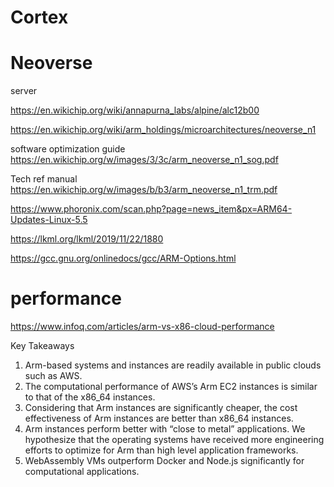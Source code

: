 
# Cortex


# Neoverse 

server

https://en.wikichip.org/wiki/annapurna_labs/alpine/alc12b00

https://en.wikichip.org/wiki/arm_holdings/microarchitectures/neoverse_n1

software optimization guide
https://en.wikichip.org/w/images/3/3c/arm_neoverse_n1_sog.pdf

Tech ref manual
https://en.wikichip.org/w/images/b/b3/arm_neoverse_n1_trm.pdf

https://www.phoronix.com/scan.php?page=news_item&px=ARM64-Updates-Linux-5.5

https://lkml.org/lkml/2019/11/22/1880

https://gcc.gnu.org/onlinedocs/gcc/ARM-Options.html

# performance

https://www.infoq.com/articles/arm-vs-x86-cloud-performance

Key Takeaways
1. Arm-based systems and instances are readily available in public clouds such as AWS.
1. The computational performance of AWS’s Arm EC2 instances is similar to that of the x86_64 instances.
1. Considering that Arm instances are significantly cheaper, the cost effectiveness of Arm instances are better than x86_64 instances.
1. Arm instances perform better with “close to metal” applications. We hypothesize that the operating systems have received more engineering efforts to optimize for Arm than high level application frameworks.
1. WebAssembly VMs outperform Docker and Node.js significantly for computational applications.
